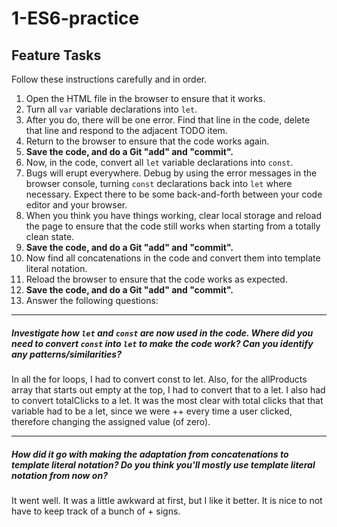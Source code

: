 # 1-ES6-practice

## Feature Tasks

Follow these instructions carefully and in order.

1. Open the HTML file in the browser to ensure that it works.
2. Turn all `var` variable declarations into `let`.
3. After you do, there will be one error. Find that line in the code, delete that line and respond to the adjacent TODO item.
4. Return to the browser to ensure that the code works again.
5. **Save the code, and do a Git "add" and "commit".**
6. Now, in the code, convert all `let` variable declarations into `const`.
7. Bugs will erupt everywhere. Debug by using the error messages in the browser console, turning `const` declarations back into `let` where necessary. Expect there to be some back-and-forth between your code editor and your browser.
8. When you think you have things working, clear local storage and reload the page to ensure that the code still works when starting from a totally clean state.
9. **Save the code, and do a Git "add" and "commit".**
10. Now find all concatenations in the code and convert them into template literal notation.
11. Reload the browser to ensure that the code works as expected.
12. **Save the code, and do a Git "add" and "commit".**
13. Answer the following questions:

---

##### Investigate how `let` and `const` are now used in the code. Where did you need to convert `const` into `let` to make the code work? Can you identify any patterns/similarities?

In all the for loops, I had to convert const to let. Also, for the allProducts array that starts out empty at the top, I had to convert that to a let. I also had to convert totalClicks to a let. It was the most clear with total clicks that that variable had to be a let, since we were ++ every time a user clicked, therefore changing the assigned value (of zero).

---

##### How did it go with making the adaptation from concatenations to template literal notation? Do you think you'll mostly use template literal notation from now on?

It went well. It was a little awkward at first, but I like it better. It is nice to not have to keep track of a bunch of + signs.
